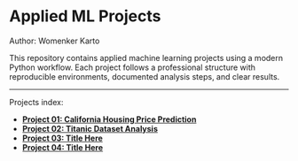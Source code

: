 # Applied ML Projects

Author: Womenker Karto

This repository contains applied machine learning projects using a modern Python workflow.
Each project follows a professional structure with reproducible environments, documented analysis steps, and clear results.

--- 

Projects index:

- [**Project 01: California Housing Price Prediction**](project01/README.md)
- [**Project 02: Titanic Dataset Analysis**](project02/README.md)
- [**Project 03: Title Here**](project03/README.md)
- [**Project 04: Title Here**](project04/README.md)
